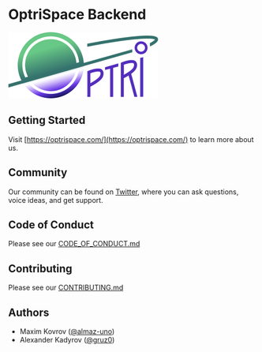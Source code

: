 # OptriSpace Backend

![OptriSpace](./assets/optrispace.png)

## Getting Started

Visit [https://optrispace.com/](https://optrispace.com/) to learn more about us.

## Community

Our community can be found on [Twitter](https://twitter.com/optrispace),
where you can ask questions, voice ideas, and get support.

## Code of Conduct

Please see our [CODE_OF_CONDUCT.md](./CODE_OF_CONDUCT.md)

## Contributing

Please see our [CONTRIBUTING.md](./CONTRIBUTING.md)

## Authors

* Maxim Kovrov ([@almaz-uno](https://github.com/almaz-uno))
* Alexander Kadyrov ([@gruz0](https://github.com/gruz0))
